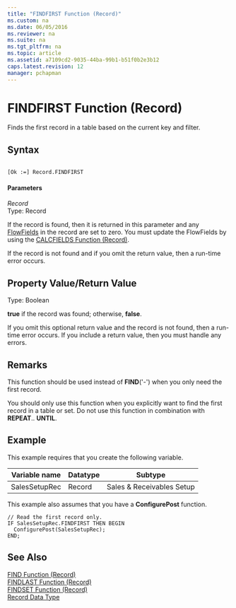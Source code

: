 ```yaml
---
title: "FINDFIRST Function (Record)"
ms.custom: na
ms.date: 06/05/2016
ms.reviewer: na
ms.suite: na
ms.tgt_pltfrm: na
ms.topic: article
ms.assetid: a7109cd2-9035-44ba-99b1-b51f0b2e3b12
caps.latest.revision: 12
manager: pchapman
---
```

# FINDFIRST Function (Record)
Finds the first record in a table based on the current key and filter.  
  
## Syntax  
  
```  
  
[Ok :=] Record.FINDFIRST  
```  
  
#### Parameters  
 *Record*  
 Type: Record  
  
 If the record is found, then it is returned in this parameter and any [FlowFields](../dynamics-nav/FlowFields.md) in the record are set to zero. You must update the FlowFields by using the [CALCFIELDS Function \(Record\)](../dynamics-nav/CALCFIELDS-Function--Record-.md).  
  
 If the record is not found and if you omit the return value, then a run\-time error occurs.  
  
## Property Value\/Return Value  
 Type: Boolean  
  
 **true** if the record was found; otherwise, **false**.  
  
 If you omit this optional return value and the record is not found, then a run\-time error occurs. If you include a return value, then you must handle any errors.  
  
## Remarks  
 This function should be used instead of **FIND**\('\-'\) when you only need the first record.  
  
 You should only use this function when you explicitly want to find the first record in a table or set. Do not use this function in combination with **REPEAT**.. **UNTIL**.  
  
## Example  
 This example requires that you create the following variable.  
  
|Variable name|Datatype|Subtype|  
|-------------------|--------------|-------------|  
|SalesSetupRec|Record|Sales & Receivables Setup|  
  
 This example also assumes that you have a **ConfigurePost** function.  
  
```  
// Read the first record only.   
IF SalesSetupRec.FINDFIRST THEN BEGIN  
  ConfigurePost(SalesSetupRec);  
END;  
```  
  
## See Also  
 [FIND Function \(Record\)](../dynamics-nav/FIND-Function--Record-.md)   
 [FINDLAST Function \(Record\)](../dynamics-nav/FINDLAST-Function--Record-.md)   
 [FINDSET Function \(Record\)](../dynamics-nav/FINDSET-Function--Record-.md)   
 [Record Data Type](../dynamics-nav/Record-Data-Type.md)